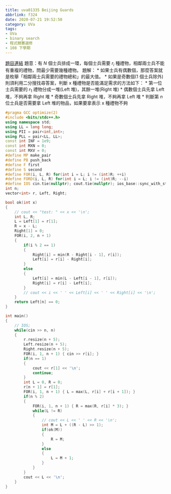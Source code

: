 ```yaml
---
title: uva01335 Beijing Guards
abbrlink: f324
date: 2020-07-21 19:52:50
category: UVa
tags:
- UVa
- binary search
- 程式競賽選修
- 108 下學期
---
```

[題目連結](https://onlinejudge.org/index.php?option=com_onlinejudge&Itemid=8&page=show_problem&problem=4081)
題意：有 $N$ 個士兵排成一環，每個士兵需要 $r_i$ 種禮物，相鄰兩士兵不能有重複的禮物，問最少需要幾種禮物。
題解：
	* 如果士兵有偶數個，那麼答案就是枚舉「相鄰兩士兵需要的禮物總和」的最大值。
	* 如果是奇數個(1 個士兵除外)則須利用二分搜找尋答案，判斷 x 種禮物是否能滿足需求的方法如下：
		* 第一位士兵需要的 $r_1$ 禮物分成一堆(Left 堆)，其餘一堆(Right 堆)
		* 偶數個士兵先拿 Left 堆，不夠再拿 Right 堆
		* 奇數個士兵先拿 Right 堆，不夠再拿 Left 堆
		* 判斷第 $n$ 位士兵是否需要拿 Left 堆的物品，如果要拿表示 x 種禮物不夠


```cpp
#pragma GCC optimize(2)
#include <bits/stdc++.h>
using namespace std;
using LL = long long;
using PII = pair<int,int>;
using PLL = pair<LL, LL>;
const int INF = 1e9;
const int MXN = 0;
const int MXV = 0;
#define MP make_pair
#define PB push_back
#define F first
#define S second
#define FOR(i, L, R) for(int i = L; i != (int)R; ++i)
#define FORD(i, L, R) for(int i = L; i != (int)R; --i)
#define IOS cin.tie(nullptr); cout.tie(nullptr); ios_base::sync_with_stdio(false);
int n;
vector<int> r, Left, Right;

bool ok(int x)
{
    // cout << "test: " << x << '\n';
    int L, R;
    L = Left[1] = r[1];
    R = x - L;
    Right[1] = 0;
    FOR(i, 2, n + 1)
    {
        if(i % 2 == 1)
        {
            Right[i] = min(R - Right[i - 1], r[i]);
            Left[i] = r[i] - Right[i];
        }
        else
        {
            Left[i] = min(L - Left[i - 1], r[i]);
            Right[i] = r[i] - Left[i];
        }
        // cout << i << ' ' << Left[i] << ' ' << Right[i] << '\n';
    }
    return Left[n] == 0;
}

int main()
{
    // IOS;
    while(cin >> n, n)
    {
        r.resize(n + 5);
        Left.resize(n + 5);
        Right.resize(n + 5);
        FOR(i, 1, n + 1) { cin >> r[i]; }
        if(n == 1)
        {
            cout << r[1] << '\n';
            continue;
        }
        int L = 0, R = 0;
        r[n + 1] = r[1];
        FOR(i, 1, n + 1) { L = max(L, r[i] + r[i + 1]); }
        if(n % 2)
        {
            FOR(i, 1, n + 1) { R = max(R, r[i] * 3); }
            while(L != R)
            {
                // cout << L << ' ' << R << '\n';
                int M = L + ((R - L) >> 1);
                if(ok(M))
                {
                    R = M;
                }
                else
                {
                    L = M + 1;
                }
            }
        }
        cout << L << '\n';
    }
}
```